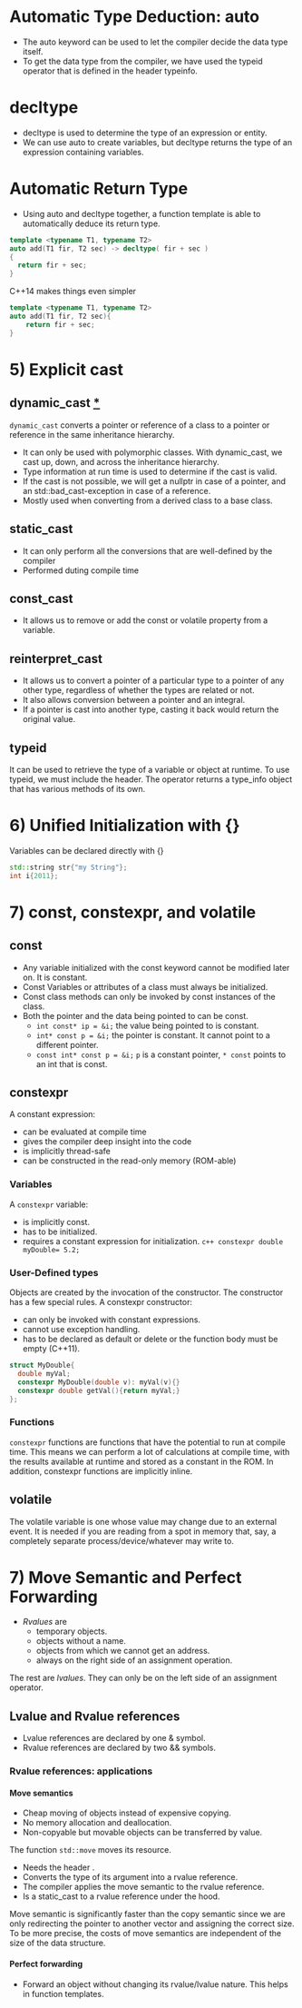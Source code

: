 # Automatic Type Deduction: auto
- The auto keyword can be used to let the compiler decide the data type itself.
-  To get the data type from the compiler, we have used the typeid operator that is defined in the header typeinfo.
# decltype
- decltype is used to determine the type of an expression or entity.
- We can use auto to create variables, but decltype returns the type of an expression containing variables.
# Automatic Return Type
- Using auto and decltype together, a function template is able to automatically deduce its return type.
```c++
template <typename T1, typename T2>
auto add(T1 fir, T2 sec) -> decltype( fir + sec ) 
{ 
  return fir + sec;
}
```
C++14 makes things even simpler
```c++
template <typename T1, typename T2>
auto add(T1 fir, T2 sec){
    return fir + sec;
}
```
# 5) Explicit cast

## dynamic_cast [*](https://www.bogotobogo.com/cplusplus/dynamic_cast.php)
`dynamic_cast` converts a pointer or reference of a class to a pointer or reference in the same inheritance hierarchy.
- It can only be used with polymorphic classes. With dynamic_cast, we cast up, down, and across the inheritance hierarchy.
- Type information at run time is used to determine if the cast is valid.
- If the cast is not possible, we will get a nullptr in case of a pointer, and an std::bad_cast-exception in case of a reference.
- Mostly used when converting from a derived class to a base class.
## static_cast
- It can only perform all the conversions that are well-defined by the compiler
- Performed duting compile time
## const_cast
- It allows us to remove or add the const or volatile property from a variable.
## reinterpret_cast
- It allows us to convert a pointer of a particular type to a pointer of any other type, regardless of whether the types are related or not.
- It also allows conversion between a pointer and an integral.
- If a pointer is cast into another type, casting it back would return the original value.

## typeid 
It can be used to retrieve the type of a variable or object at runtime. To use typeid, we must include the <typeinfo> header. The operator returns a type_info object that has various methods of its own.

# 6) Unified Initialization with {}
Variables can be declared directly with {}
```c++
std::string str{"my String"};
int i{2011};
```

# 7) const, constexpr, and volatile
## const
- Any variable initialized with the const keyword cannot be modified later on. It is constant.
- Const Variables or attributes of a class must always be initialized.
- Const class methods can only be invoked by const instances of the class.
- Both the pointer and the data being pointed to can be const.
  - `int const* ip = &i;` the value being pointed to is constant.
  - `int* const p = &i;` the pointer is constant. It cannot point to a different pointer.
  - `const int* const p = &i;` `p` is a constant pointer, `* const` points to an int that is const.
## constexpr
A constant expression:
- can be evaluated at compile time
- gives the compiler deep insight into the code
- is implicitly thread-safe
- can be constructed in the read-only memory (ROM-able)
### Variables
A `constexpr` variable:
- is implicitly const.
- has to be initialized.
- requires a constant expression for initialization.
```c++ constexpr double myDouble= 5.2;```
### User-Defined types
Objects are created by the invocation of the constructor. The constructor has a few special rules.
A constexpr constructor:
- can only be invoked with constant expressions.
- cannot use exception handling.
- has to be declared as default or delete or the function body must be empty (C++11).
```c++
struct MyDouble{
  double myVal;
  constexpr MyDouble(double v): myVal(v){} 
  constexpr double getVal(){return myVal;}
};
```
### Functions
`constexpr` functions are functions that have the potential to run at compile time. This means we can perform a lot of calculations at compile time, with the results available at runtime and stored as a constant in the ROM. In addition, constexpr functions are implicitly inline.
## volatile
The volatile variable is one whose value may change due to an external event. It is needed if you are reading from a spot in memory that, say, a completely separate process/device/whatever may write to.

# 7) Move Semantic and Perfect Forwarding
- *Rvalues* are
  - temporary objects.
  - objects without a name.
  - objects from which we cannot get an address.
  - always on the right side of an assignment operation.

The rest are *lvalues*. They can only be on the left side of an assignment operator.

## Lvalue and Rvalue references
- Lvalue references are declared by one & symbol.
- Rvalue references are declared by two && symbols.

### Rvalue references: applications 
#### Move semantics
- Cheap moving of objects instead of expensive copying.
- No memory allocation and deallocation.
- Non-copyable but movable objects can be transferred by value.

The function `std::move` moves its resource.

- Needs the header <utility>.
- Converts the type of its argument into a rvalue reference.
- The compiler applies the move semantic to the rvalue reference.
- Is a static_cast to a rvalue reference under the hood.
  
 Move semantic is significantly faster than the copy semantic since we are only redirecting the pointer to another vector and assigning the correct size. To be more precise, the costs of move semantics are independent of the size of the data structure.

#### Perfect forwarding
- Forward an object without changing its rvalue/lvalue nature. This helps in function templates.

